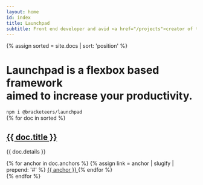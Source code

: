 ```yaml
---
layout: home
id: index
title: Launchpad
subtitle: Front end developer and avid <a href="/projects">creator of things</a>
---
```


{% assign sorted = site.docs | sort: 'position' %}

<h1 class="statement"><strong>Launchpad</strong> is a flexbox based framework<br>aimed to increase your productivity.</h1>

<div class="quick-start">
  <code class="npm">npm i @bracketeers/launchpad</code>
</div>

<div class="row">
  {% for doc in sorted %}
    <div class="column desktop--one-half tablet--one-half mobile--one-whole">
      <div class="category column--{{ doc.title | slugify }} align-items--center">
        <div>
          <h2><a href="{{ doc.url | relative_url }}"><i class="icon-link"></i> {{ doc.title }}</a></h2>
          <p>{{ doc.details }}</p>
          {% for anchor in doc.anchors %}
            {% assign link = anchor | slugify | prepend: '#' %}
            <span>
              <a href="{{ doc.direct_link | append: link | relative_url }}">
                <i class='icon-hash'></i>{{ anchor }}
              </a>
            </span>
          {% endfor %}
        </div>
      </div>
    </div>
  {% endfor %}
</div>



